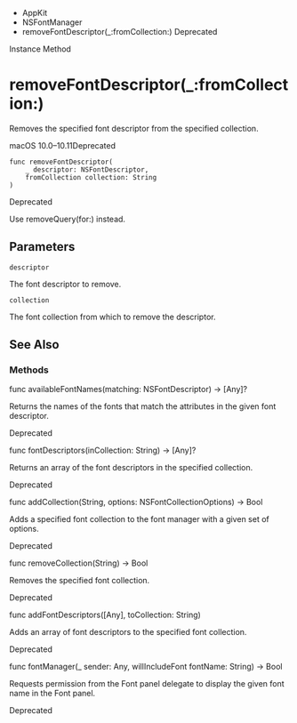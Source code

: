 

- AppKit
- NSFontManager
-  removeFontDescriptor(\_:fromCollection:) Deprecated

Instance Method

# removeFontDescriptor(\_:fromCollection:)

Removes the specified font descriptor from the specified collection.

macOS 10.0–10.11Deprecated

``` source
func removeFontDescriptor(
    _ descriptor: NSFontDescriptor,
    fromCollection collection: String
)
```

Deprecated

Use removeQuery(for:) instead.

## Parameters 

`descriptor`  

The font descriptor to remove.

`collection`  

The font collection from which to remove the descriptor.

## See Also

### Methods

func availableFontNames(matching: NSFontDescriptor) -> [Any]?

Returns the names of the fonts that match the attributes in the given font descriptor.

Deprecated

func fontDescriptors(inCollection: String) -> [Any]?

Returns an array of the font descriptors in the specified collection.

Deprecated

func addCollection(String, options: NSFontCollectionOptions) -> Bool

Adds a specified font collection to the font manager with a given set of options.

Deprecated

func removeCollection(String) -> Bool

Removes the specified font collection.

Deprecated

func addFontDescriptors([Any], toCollection: String)

Adds an array of font descriptors to the specified font collection.

Deprecated

func fontManager(_ sender: Any, willIncludeFont fontName: String) -> Bool

Requests permission from the Font panel delegate to display the given font name in the Font panel.

Deprecated

